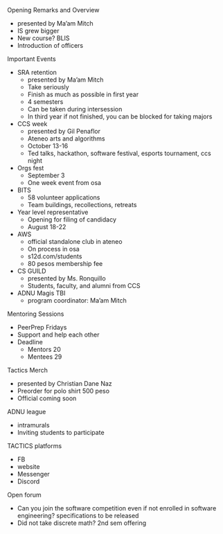 Opening Remarks and Overview 
- presented by Ma’am Mitch
- IS grew bigger
- New course? BLIS
- Introduction of officers

Important Events
- SRA retention
    - presented by Ma’am Mitch
    - Take seriously
    - Finish as much as possible in first year
    - 4 semesters
    - Can be taken during intersession
    - In third year if not finished, you can be blocked for taking majors
- CCS week
    - presented by Gil Penaflor
    - Ateneo arts and algorithms 
    - October 13-16
    - Ted talks, hackathon, software festival, esports tournament, ccs night
- Orgs fest
    - September 3
    - One week event from osa
- BITS
    - 58 volunteer applications
    - Team buildings, recollections, retreats
- Year level representative
    - Opening for filing of candidacy
    - August 18-22
- AWS
    - official standalone club in ateneo
    - On process in osa
    - s12d.com/students
    - 80 pesos membership fee
- CS GUILD
    - presented by Ms. Ronquillo
    - Students, faculty, and alumni from CCS
- ADNU Magis TBI
    - program coordinator: Ma’am Mitch

Mentoring Sessions
- PeerPrep Fridays
- Support and help each other
- Deadline
    - Mentors 20
    - Mentees 29

Tactics Merch
- presented by Christian Dane Naz
- Preorder for polo shirt 500 peso
- Official coming soon

ADNU league
- intramurals
- Inviting students to participate 

TACTICS platforms
- FB
- website
- Messenger 
- Discord

Open forum
- Can you join the software competition even if not enrolled in software engineering? specifications to be released
- Did not take discrete math? 2nd sem offering